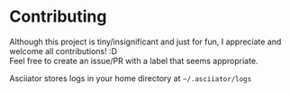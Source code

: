 # Contributing
Although this project is tiny/insignificant and just for fun, I appreciate and welcome all contributions! :D  
Feel free to create an issue/PR with a label that seems appropriate.

Asciiator stores logs in your home directory at `~/.asciiator/logs`
